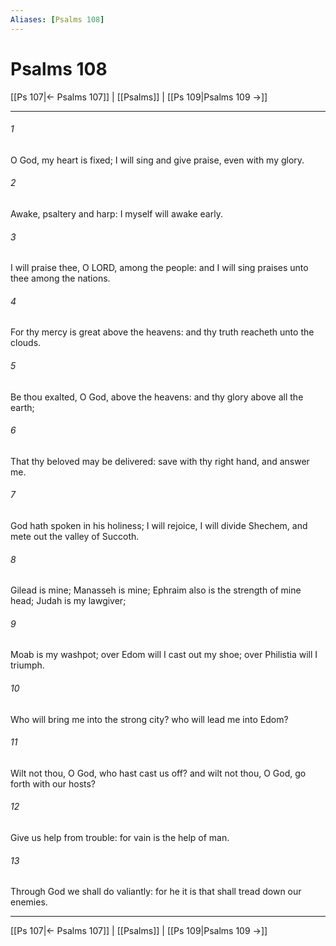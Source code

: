 ```yaml
---
Aliases: [Psalms 108]
---
```

# Psalms 108

[[Ps 107|← Psalms 107]] | [[Psalms]] | [[Ps 109|Psalms 109 →]]
***



###### 1 
O God, my heart is fixed; I will sing and give praise, even with my glory. 

###### 2 
Awake, psaltery and harp: I myself will awake early. 

###### 3 
I will praise thee, O LORD, among the people: and I will sing praises unto thee among the nations. 

###### 4 
For thy mercy is great above the heavens: and thy truth reacheth unto the clouds. 

###### 5 
Be thou exalted, O God, above the heavens: and thy glory above all the earth; 

###### 6 
That thy beloved may be delivered: save with thy right hand, and answer me. 

###### 7 
God hath spoken in his holiness; I will rejoice, I will divide Shechem, and mete out the valley of Succoth. 

###### 8 
Gilead is mine; Manasseh is mine; Ephraim also is the strength of mine head; Judah is my lawgiver; 

###### 9 
Moab is my washpot; over Edom will I cast out my shoe; over Philistia will I triumph. 

###### 10 
Who will bring me into the strong city? who will lead me into Edom? 

###### 11 
Wilt not thou, O God, who hast cast us off? and wilt not thou, O God, go forth with our hosts? 

###### 12 
Give us help from trouble: for vain is the help of man. 

###### 13 
Through God we shall do valiantly: for he it is that shall tread down our enemies.

***
[[Ps 107|← Psalms 107]] | [[Psalms]] | [[Ps 109|Psalms 109 →]]
